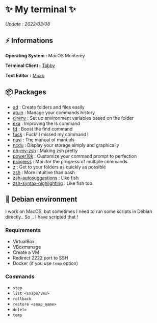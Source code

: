 # ✨ My terminal ✨
*Update : 2022/03/08*

## ⚡️ Informations
**Operating System :** MacOS Monterey

**Terminal Client :** [Tabby](https://tabby.sh/)

**Text Editor :** [Micro](https://micro-editor.github.io/)

## 📦️ Packages

 - [ad](https://github.com/tanrax/terminal-AdvancedNewFile) : Create folders and files easily
 - [atuin](https://github.com/ellie/atuin) : Manage your commands history
 - [direnv](https://direnv.net/) : Set up environment variables based on the folder
 - [exa](https://the.exa.website/) : Improving the ls command
 - [fd](https://github.com/sharkdp/fd) : Boost the find command
 - [fuck](https://github.com/nvbn/thefuck) : Fuck! I missed my command ! 
 - [navi](https://github.com/denisidoro/navi) :  The manual of manuals
 - [ncdu](https://dev.yorhel.nl/ncdu) : Display your storage simply and graphically
 - [oh-my-zsh](https://ohmyz.sh/) : Making zsh pretty
 - [power10k](https://github.com/romkatv/powerlevel10k) : Customize your command prompt to perfection
 - [progress](https://github.com/Xfennec/progress) : Monitor the progress of multiple commands
 - [z](https://github.com/rupa/z) : Get to your folders as quickly as possible
 - [zsh](https://www.zsh.org/) : More intuitive than bash
 - [zsh-autosuggestions](https://github.com/zsh-users/zsh-autosuggestions) : Like fish
 - [zsh-syntax-highlighting](https://github.com/zsh-users/zsh-syntax-highlighting) : Like fish too

## 🔨 Debian environment
I work on MacOS, but sometimes I need to run some scripts in Debian directly.. So .. I have scripted that !

### Requirements
 - VirtualBox
 - VBoxmanage
 - Create a VM
 - Redirect 2222 port to SSH
 - Docker (if you use `temp` option)

### Commands
- `stop`
- `list <snaps/vms>`
- `rollback`
- `restore <snap_name>`
- `delete`
- `temp`
